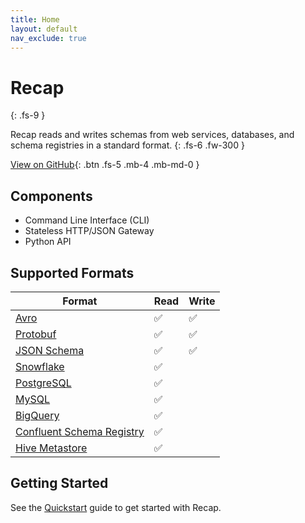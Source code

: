 ```yaml
---
title: Home
layout: default
nav_exclude: true
---
```


# Recap
{: .fs-9 }

Recap reads and writes schemas from web services, databases, and schema registries in a standard format.
{: .fs-6 .fw-300 }

[View on GitHub](https://github.com/recap-build/recap){: .btn .fs-5 .mb-4 .mb-md-0 }

## Components

* Command Line Interface (CLI)
* Stateless HTTP/JSON Gateway
* Python API

## Supported Formats

| Format      | Read | Write |
| ----------- | ----------- | ----------- |
| [Avro](/docs/integrations/avro/) | ✅ | ✅ |
| [Protobuf](/docs/integrations/protobuf/) | ✅ | ✅ |
| [JSON Schema](/docs/integrations/json-schema/) | ✅ | ✅ |
| [Snowflake](/docs/integrations/snowflake/) | ✅ |  |
| [PostgreSQL](/docs/integrations/postgresql/) | ✅ |  |
| [MySQL](/docs/integrations/mysql/) | ✅ |  |
| [BigQuery](/docs/integrations/bigquery/) | ✅ |  |
| [Confluent Schema Registry](/docs/integrations/confluent-schema-registry/) | ✅ |  |
| [Hive Metastore](/docs/integrations/hive-metastore/) | ✅ |  |

## Getting Started

See the [Quickstart](/docs/quickstart/) guide to get started with Recap.